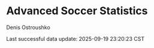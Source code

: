 # Advanced Soccer Statistics
Denis Ostroushko

<!-- gfm -->

Last successful data update: 2025-09-19 23:20:23 CST
